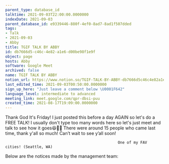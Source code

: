 ```yaml
---
parent_type: database_id
talktime: 2021-09-03T22:00:00.0000000
indexDate: 2021-09-03
parent_database_id: e9339446-880f-4ef0-8ad7-8ad1f507dded
tags:
- Talk
- 2021-09-03
- Abby
title: TGIF TALK BY ABBY
id: db7666d5-c46c-4e82-a1e6-d00be98f1e9f
object: page
hosts: Abby
software: Google Meet
archived: false
name: TGIF TALK BY ABBY
notion_url: https://www.notion.so/TGIF-TALK-BY-ABBY-db7666d5c46c4e82a1e6d00be98f1e9f
last_edited_time: 2021-09-03T00:50:00.0000000
sign_up_here: "Just leave a comment below \U0001F642"
language_level: intermediate to advanced
meeting_link: meet.google.com/qpr-dbsi-puu
created_time: 2021-08-17T19:09:00.0000000
---
```


Thank God It's Friday! I just posted this before a day AGAIN so let's do a FREE TALK!
I usually don't type too many words here so let's just meet and talk to see how it goes😆👍🏻
There were around 15 people who came last time, thank y'all so much!
Can’t wait to see y’all soon!




                                                      One of my FAV cities! (Seattle, WA)







Below are the notices made by the management team: 


